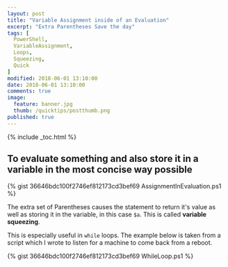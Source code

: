 ```yaml
---
layout: post
title: "Variable Assignment inside of an Evaluation"
excerpt: "Extra Parentheses Save the day"
tags: [
  PowerShell,
  VariableAssignment,
  Loops,
  Squeezing,
  Quick
]
modified: 2018-06-01 13:10:00
date: 2018-06-01 13:10:00
comments: true
image:
  feature: banner.jpg
  thumb: /quicktips/postthumb.png
published: true
---
```

{% include _toc.html %}

## To evaluate something and also store it in a variable in the most concise way possible

{% gist 36646bdc100f2746ef812173cd3bef69 AssignmentInEvaluation.ps1 %}

The extra set of Parentheses causes the statement to return it's value as well as storing it in the variable, in this case `$a`. This is called **variable squeezing**.

This is especially useful in `while` loops. The example below is taken from a script which I wrote to listen for a machine to come back from a reboot.

{% gist 36646bdc100f2746ef812173cd3bef69 WhileLoop.ps1 %}
